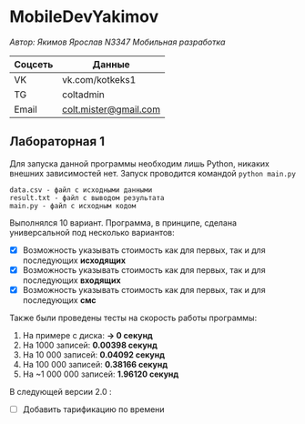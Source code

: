 # MobileDevYakimov
*Автор: Якимов Ярослав N3347 Мобильная разработка*
	
| Соцсеть | Данные |
|---------|-----------------------|
| VK | vk.com/kotkeks1 |
| TG | coltadmin |
| Email | colt.mister@gmail.com |

## Лабораторная 1
Для запуска данной программы необходим лишь Python, никаких внешних зависимостей нет.
Запуск проводится командой `python main.py`
```
data.csv - файл с исходными данными
result.txt - файл с выводом результата
main.py - файл с исходным кодом
```
Выполнялся 10 вариант. Программа, в принципе, сделана универсальной под несколько вариантов:
- [x] Возможность указывать стоимость как для первых, так и для последующих __исходящих__
- [x] Возможность указывать стоимость как для первых, так и для последующих __входящих__
- [x] Возможность указывать стоимость как для первых, так и для последующих __смс__

Также были проведены тесты на скорость работы программы:
1. На примере с диска: **-> 0 секунд**
2. На 1000 записей: **0.00398 секунд**
3. На 10 000 записей: **0.04092 секунд**
4. На 100 000 записей: **0.38166 секунд**
5. На ~1 000 000 записей: **1.96120 секунд**


В следующей версии 2.0 :
- [ ] Добавить тарификацию по времени
